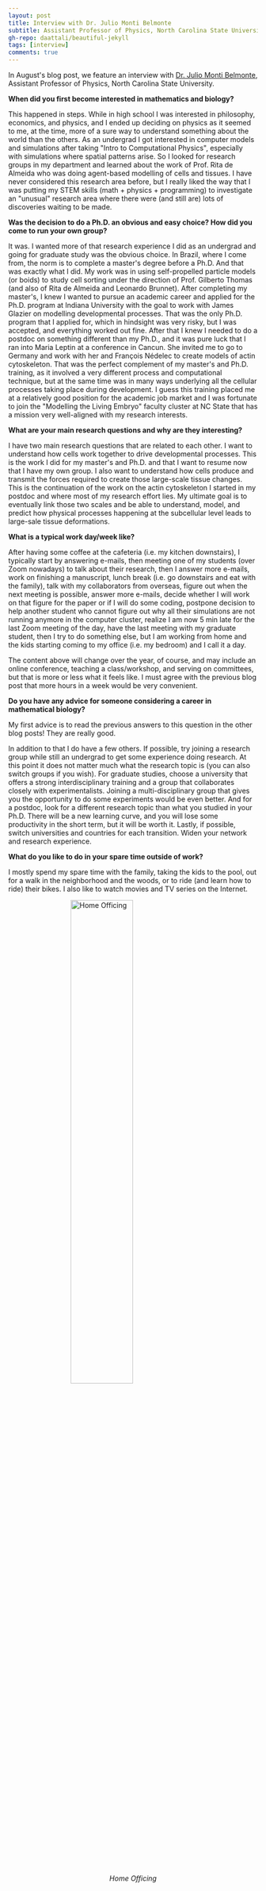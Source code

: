 ```yaml
---
layout: post
title: Interview with Dr. Julio Monti Belmonte
subtitle: Assistant Professor of Physics, North Carolina State University
gh-repo: daattali/beautiful-jekyll
tags: [interview]
comments: true
---
```


In August's blog post, we feature an interview with [Dr. Julio Monti Belmonte](https://juliobelmonte.webs.com), Assistant Professor of Physics, North Carolina State University.

**When did you first become interested in mathematics and biology?**

This happened in steps. While in high school I was interested in philosophy, economics, and physics, and I ended up deciding on physics as it seemed to me, at the time, more of a sure way to understand something about the world than the others. As an undergrad I got interested in computer models and simulations after taking "Intro to Computational Physics", especially with simulations where spatial patterns arise. So I looked for research groups in my department and learned about the work of Prof. Rita de Almeida who was doing agent-based modelling of cells and tissues. I have never considered this research area before, but I really liked the way that I was putting my STEM skills (math + physics + programming) to investigate an "unusual" research area where there were (and still are) lots of discoveries waiting to be made.

**Was the decision to do a Ph.D. an obvious and easy choice? How did you come to run your own group?**

It was. I wanted more of that research experience I did as an undergrad and going for graduate study was the obvious choice. In Brazil, where I come from, the norm is to complete a master's degree before a Ph.D. And that was exactly what I did. My work was in using self-propelled particle models (or boids) to study cell sorting under the direction of Prof. Gilberto Thomas (and also of Rita de Almeida and Leonardo Brunnet). After completing my master's, I knew I wanted to pursue an academic career and applied for the Ph.D. program at Indiana University with the goal to work with James Glazier on modelling developmental processes. That was the only Ph.D. program that I applied for, which in hindsight was very risky, but I was accepted, and everything worked out fine. After that I knew I needed to do a postdoc on something different than my Ph.D., and it was pure luck that I ran into Maria Leptin at a conference in Cancun. She invited me to go to Germany and work with her and François Nédelec to create models of actin cytoskeleton. That was the perfect complement of my master's and Ph.D. training, as it involved a very different process and computational technique, but at the same time was in many ways underlying all the cellular processes taking place during development. I guess this training placed me at a relatively good position for the academic job market and I was fortunate to join the "Modelling the Living Embryo" faculty cluster at NC State that has a mission very well-aligned with my research interests.

**What are your main research questions and why are they interesting?**

I have two main research questions that are related to each other. I want to understand how cells work together to drive developmental processes. This is the work I did for my master's and Ph.D. and that I want to resume now that I have my own group. I also want to understand how cells produce and transmit the forces required to create those large-scale tissue changes. This is the continuation of the work on the actin cytoskeleton I started in my postdoc and where most of my research effort lies. My ultimate goal is to eventually link those two scales and be able to understand, model, and predict how physical processes happening at the subcellular level leads to large-sale tissue deformations.

**What is a typical work day/week like?**

After having some coffee at the cafeteria (i.e. my kitchen downstairs), I typically start by answering e-mails, then meeting one of my students (over Zoom nowadays) to talk about their research, then I answer more e-mails, work on finishing a manuscript, lunch break (i.e. go downstairs and eat with the family), talk with my collaborators from overseas, figure out when the next meeting is possible, answer more e-mails, decide whether I will work on that figure for the paper or if I will do some coding, postpone decision to help another student who cannot figure out why all their simulations are not running anymore in the computer cluster, realize I am now 5 min late for the last Zoom meeting of the day, have the last meeting with my graduate student, then I try to do something else, but I am working from home and the kids starting coming to my office (i.e. my bedroom) and I call it a day.

The content above will change over the year, of course, and may include an online conference, teaching a class/workshop, and serving on committees, but that is more or less what it feels like. I must agree with the previous blog post that more hours in a week would be very convenient.

**Do you have any advice for someone considering a career in mathematical biology?**

My first advice is to read the previous answers to this question in the other blog posts! They are really good.

In addition to that I do have a few others. If possible, try joining a research group while still an undergrad to get some experience doing research. At this point it does not matter much what the research topic is (you can also switch groups if you wish). For graduate studies, choose a university that offers a strong interdisciplinary training and a group that collaborates closely with experimentalists. Joining a multi-disciplinary group that gives you the opportunity to do some experiments would be even better. And for a postdoc, look for a different research topic than what you studied in your Ph.D. There will be a new learning curve, and you will lose some productivity in the short term, but it will be worth it. Lastly, if possible, switch universities and countries for each transition. Widen your network and research experience.

**What do you like to do in your spare time outside of work?**

I mostly spend my spare time with the family, taking the kids to the pool, out for a walk in the neighborhood and the woods, or to ride (and learn how to ride) their bikes. I also like to watch movies and TV series on the Internet. 

<img src="https://smb-celldevbio.github.io/uploads/blog_belmonte/homeofficing.jpg" width="500" alt="Home Officing" style="display: block; margin-left: auto; margin-right: auto; width: 50%;" />
<p align="center"><i>Home Officing</i></p>
